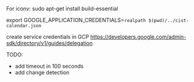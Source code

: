 For iconv: sudo apt-get install build-essential

export GOOGLE_APPLICATION_CREDENTIALS=`realpath $(pwd)/../cist-calendar.json`

create service credentials in GCP
https://developers.google.com/admin-sdk/directory/v1/guides/delegation

TODO:
- add timeout in 100 seconds
- add change detection
